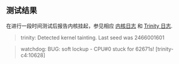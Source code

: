 ## 测试结果

在进行一段时间测试后报告内核挂起，参见相应 [内核日志](./log/kmesg.log) 和 [Trinity 日志](./log/trinity.7z).

> trinity: Detected kernel tainting. Last seed was 2466001601

> watchdog: BUG: soft lockup - CPU#0 stuck for 62671s! [trinity-c4:10628]